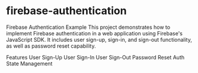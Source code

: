 # firebase-authentication
Firebase Authentication Example
This project demonstrates how to implement Firebase authentication in a web application using Firebase's JavaScript SDK. It includes user sign-up, sign-in, and sign-out functionality, as well as password reset capability.

Features
User Sign-Up
User Sign-In
User Sign-Out
Password Reset
Auth State Management
